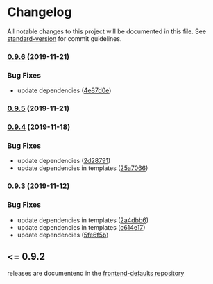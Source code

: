# Changelog

All notable changes to this project will be documented in this file. See [standard-version](https://github.com/conventional-changelog/standard-version) for commit guidelines.

### [0.9.6](https://github.com/namics/frontend-defaults-cli/compare/v0.9.5...v0.9.6) (2019-11-21)

### Bug Fixes

-   update dependencies ([4e87d0e](https://github.com/namics/frontend-defaults-cli/commit/4e87d0e7a651ede3535bf065b8889237e92b9c2f))

### [0.9.5](https://github.com/namics/frontend-defaults-cli/compare/v0.9.4...v0.9.5) (2019-11-21)

### [0.9.4](https://github.com/namics/frontend-defaults-cli/compare/v0.9.3...v0.9.4) (2019-11-18)

### Bug Fixes

-   update dependencies ([2d28791](https://github.com/namics/frontend-defaults-cli/commit/2d287915474d5aa47e33bc27f54e5429c2d2003d))
-   update dependencies in templates ([25a7066](https://github.com/namics/frontend-defaults-cli/commit/25a70669c47e25930d94e8b600b6600eb04dc8b5))

### 0.9.3 (2019-11-12)

### Bug Fixes

-   update dependencies in templates ([2a4dbb6](https://github.com/namics/frontend-defaults-cli/commit/2a4dbb6bad0c630b112824bc8bab2c6d8ca20830))
-   update dependencies in templates ([c614e17](https://github.com/namics/frontend-defaults-cli/commit/c614e17f8bcdfc0877953564098a6de32ccebd09))
-   update dependencies ([5fe6f5b](https://github.com/namics/frontend-defaults-cli/commit/5fe6f5b12d6b1568ce9dfd60d28c547b2a283ed4))

## <= 0.9.2

releases are documentend in the [frontend-defaults repository](https://github.com/namics/frontend-defaults/blob/%40namics/frontend-defaults-cli%400.9.2/cli/CHANGELOG.md)
